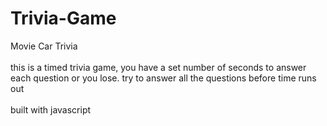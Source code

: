 # Trivia-Game

Movie Car Trivia
<br><BR>
this is a timed trivia game, you have a set number of seconds to answer each question or you lose. try to answer all the questions before time runs out
  <br><br>
built with javascript

